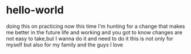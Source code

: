 # hello-world
doing this on practicing
now this time I'm hunting for a change that makes me better in the future life and working 
and you got to know changes are not easy to take,but I wanna do it and need to do it
this is not only for myself but also for my family and the guys I love
